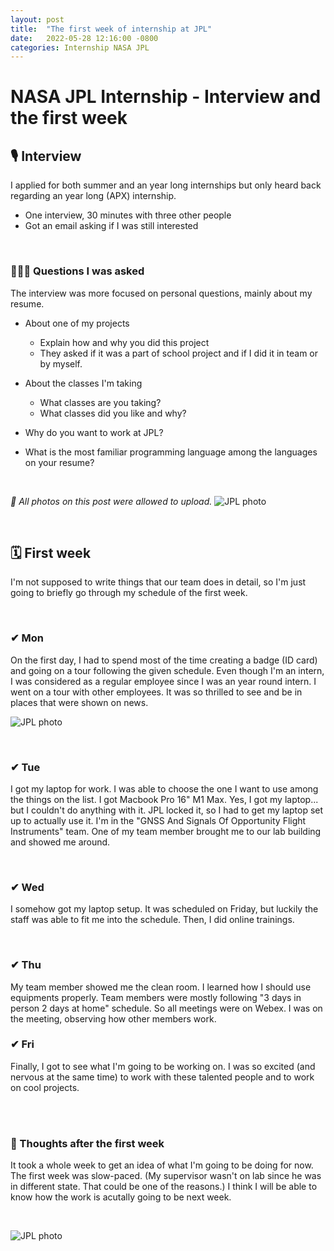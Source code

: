 ```yaml
---
layout: post
title:  "The first week of internship at JPL"
date:   2022-05-28 12:16:00 -0800
categories: Internship NASA JPL
---
```

# NASA JPL Internship - Interview and the first week

## 🎙 Interview
I applied for both summer and an year long internships but only heard back regarding an year long (APX) internship.
- One interview, 30 minutes with three other people
- Got an email asking if I was still interested

<br>

### 🙋🏻‍♀️ Questions I was asked
The interview was more focused on personal questions, mainly about my resume.
- About one of my projects
  - Explain how and why you did this project
  - They asked if it was a part of school project and if I did it in team or by myself.

- About the classes I'm taking
  - What classes are you taking?
  - What classes did you like and why?
  
- Why do you want to work at JPL?

- What is the most familiar programming language among the languages on your resume?

<br>

*📌 All photos on this post were allowed to upload.*
![JPL photo](https://raw.githubusercontent.com/jenniverse/jennybrain.com/main/_posts/pics/220525/JPLroom.png)

<br>

## 🗓 First week

I'm not supposed to write things that our team does in detail, so I'm just going to briefly go through my schedule of the first week. 

<br>

### ✔ Mon
On the first day, I had to spend most of the time creating a badge (ID card) and going on a tour following the given schedule. Even though I'm an intern, I was considered as a regular employee since I was an year round intern. I went on a tour with other employees. It was so thrilled to see and be in places that were shown on news.

![JPL photo](https://raw.githubusercontent.com/jenniverse/jennybrain.com/main/_posts/pics/220525/JPLmain.png)

<br>

### ✔ Tue
I got my laptop for work. I was able to choose the one I want to use among the things on the list. I got Macbook Pro 16" M1 Max. Yes, I got my laptop... but I couldn't do anything with it. JPL locked it, so I had to get my laptop set up to actually use it.
I'm in the "GNSS And Signals Of Opportunity Flight Instruments" team. One of my team member brought me to our lab building and showed me around.

<br>

### ✔ Wed
I somehow got my laptop setup. It was scheduled on Friday, but luckily the staff was able to fit me into the schedule. Then, I did online trainings.

<br>

### ✔ Thu
My team member showed me the clean room. I learned how I should use equipments properly. Team members were mostly following "3 days in person 2 days at home" schedule. So all meetings were on Webex. I was on the meeting, observing how other members work.

### ✔ Fri
Finally, I got to see what I'm going to be working on. I was so excited (and nervous at the same time) to work with these talented people and to work on cool projects.

<br>
<br>

### 💭 Thoughts after the first week
It took a whole week to get an idea of what I'm going to be doing for now.
The first week was slow-paced. (My supervisor wasn't on lab since he was in different state. That could be one of the reasons.) I think I will be able to know how the work is acutally going to be next week.

<br>

![JPL photo](https://raw.githubusercontent.com/jenniverse/jennybrain.com/main/_posts/pics/220525/JPLshow.png)



